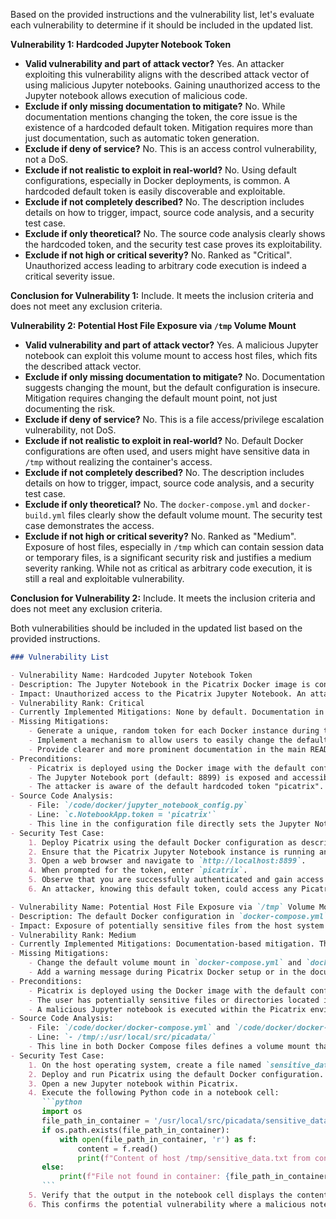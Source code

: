 Based on the provided instructions and the vulnerability list, let's evaluate each vulnerability to determine if it should be included in the updated list.

**Vulnerability 1: Hardcoded Jupyter Notebook Token**

*   **Valid vulnerability and part of attack vector?** Yes. An attacker exploiting this vulnerability aligns with the described attack vector of using malicious Jupyter notebooks. Gaining unauthorized access to the Jupyter notebook allows execution of malicious code.
*   **Exclude if only missing documentation to mitigate?** No. While documentation mentions changing the token, the core issue is the existence of a hardcoded default token. Mitigation requires more than just documentation, such as automatic token generation.
*   **Exclude if deny of service?** No. This is an access control vulnerability, not a DoS.
*   **Exclude if not realistic to exploit in real-world?** No. Using default configurations, especially in Docker deployments, is common. A hardcoded default token is easily discoverable and exploitable.
*   **Exclude if not completely described?** No. The description includes details on how to trigger, impact, source code analysis, and a security test case.
*   **Exclude if only theoretical?** No. The source code analysis clearly shows the hardcoded token, and the security test case proves its exploitability.
*   **Exclude if not high or critical severity?** No. Ranked as "Critical". Unauthorized access leading to arbitrary code execution is indeed a critical severity issue.

**Conclusion for Vulnerability 1:** Include. It meets the inclusion criteria and does not meet any exclusion criteria.

**Vulnerability 2: Potential Host File Exposure via `/tmp` Volume Mount**

*   **Valid vulnerability and part of attack vector?** Yes. A malicious Jupyter notebook can exploit this volume mount to access host files, which fits the described attack vector.
*   **Exclude if only missing documentation to mitigate?** No. Documentation suggests changing the mount, but the default configuration is insecure. Mitigation requires changing the default mount point, not just documenting the risk.
*   **Exclude if deny of service?** No. This is a file access/privilege escalation vulnerability, not DoS.
*   **Exclude if not realistic to exploit in real-world?** No. Default Docker configurations are often used, and users might have sensitive data in `/tmp` without realizing the container's access.
*   **Exclude if not completely described?** No. The description includes details on how to trigger, impact, source code analysis, and a security test case.
*   **Exclude if only theoretical?** No. The `docker-compose.yml` and `docker-build.yml` files clearly show the default volume mount. The security test case demonstrates the access.
*   **Exclude if not high or critical severity?** No. Ranked as "Medium".  Exposure of host files, especially in `/tmp` which can contain session data or temporary files, is a significant security risk and justifies a medium severity ranking. While not as critical as arbitrary code execution, it is still a real and exploitable vulnerability.

**Conclusion for Vulnerability 2:** Include. It meets the inclusion criteria and does not meet any exclusion criteria.

Both vulnerabilities should be included in the updated list based on the provided instructions.

```markdown
### Vulnerability List

- Vulnerability Name: Hardcoded Jupyter Notebook Token
- Description: The Jupyter Notebook in the Picatrix Docker image is configured with a hardcoded token "picatrix" in `docker/jupyter_notebook_config.py`. This token is used for authentication to access the Jupyter Notebook web interface. An attacker who obtains this token can gain unauthorized access to the Picatrix Jupyter Notebook instance if the port is exposed.
- Impact: Unauthorized access to the Picatrix Jupyter Notebook. An attacker can execute arbitrary code within the notebook environment, potentially compromising the user's system, accessing sensitive data processed within Picatrix, or exfiltrating data.
- Vulnerability Rank: Critical
- Currently Implemented Mitigations: None by default. Documentation in `docker/README.md` mentions the possibility to change the token by editing `docker/jupyter_notebook_config.py` before building the image, but this is not a default security measure.
- Missing Mitigations:
    - Generate a unique, random token for each Docker instance during the Docker image build process or at container runtime.
    - Implement a mechanism to allow users to easily change the default token upon initial setup.
    - Provide clearer and more prominent documentation in the main README.md about the importance of changing the default token and instructions on how to do so.
- Preconditions:
    - Picatrix is deployed using the Docker image with the default configuration.
    - The Jupyter Notebook port (default: 8899) is exposed and accessible over a network.
    - The attacker is aware of the default hardcoded token "picatrix".
- Source Code Analysis:
    - File: `/code/docker/jupyter_notebook_config.py`
    - Line: `c.NotebookApp.token = 'picatrix'`
    - This line in the configuration file directly sets the Jupyter Notebook token to the static string "picatrix". This configuration is included in the Docker image build, making it the default token for all instances created from this image.
- Security Test Case:
    1. Deploy Picatrix using the default Docker configuration as described in `/code/docker/README.md`.
    2. Ensure that the Picatrix Jupyter Notebook instance is running and accessible via `http://localhost:8899` (or the configured port).
    3. Open a web browser and navigate to `http://localhost:8899`.
    4. When prompted for the token, enter `picatrix`.
    5. Observe that you are successfully authenticated and gain access to the Picatrix Jupyter Notebook environment without any prior authorization beyond knowing the default token.
    6. An attacker, knowing this default token, could access any Picatrix instance running with the default Docker configuration if the Jupyter Notebook port is reachable.

- Vulnerability Name: Potential Host File Exposure via `/tmp` Volume Mount
- Description: The default Docker configuration in `docker-compose.yml` and `docker-build.yml` mounts the host's `/tmp` directory into the container at `/usr/local/src/picadata/`. This means that any files and directories in the user's host `/tmp` directory are accessible from within the Picatrix container with the same permissions as the Picatrix user inside the container (uid 1000). A malicious Jupyter notebook executed within Picatrix could potentially read, modify, or delete files in the host's `/tmp` directory, leading to unintended data exposure or system manipulation.
- Impact: Exposure of potentially sensitive files from the host system to the Picatrix container environment. A malicious actor could craft a Jupyter notebook that reads or exfiltrates data from files located in the user's host `/tmp` directory. Depending on the nature of the files in `/tmp`, this could lead to information disclosure or further compromise.
- Vulnerability Rank: Medium
- Currently Implemented Mitigations: Documentation-based mitigation. The `docker/README.md` and `Installation.md` files recommend users to change the default volume mapping from `/tmp` to a more secure or dedicated directory. However, the default configuration remains insecure.
- Missing Mitigations:
    - Change the default volume mount in `docker-compose.yml` and `docker-build.yml` from the host's `/tmp` directory to a more isolated and less sensitive location, such as a named Docker volume or a dedicated directory within the container that is not directly mapped to a potentially sensitive host directory.
    - Add a warning message during Picatrix Docker setup or in the documentation that explicitly highlights the security risks associated with mounting the host `/tmp` directory and strongly advise users to change the default volume mapping.
- Preconditions:
    - Picatrix is deployed using the Docker image with the default configuration.
    - The user has potentially sensitive files or directories located in their host system's `/tmp` directory.
    - A malicious Jupyter notebook is executed within the Picatrix environment.
- Source Code Analysis:
    - File: `/code/docker/docker-compose.yml` and `/code/docker/docker-build.yml`
    - Line: `- /tmp/:/usr/local/src/picadata/`
    - This line in both Docker Compose files defines a volume mount that directly maps the host's `/tmp` directory to `/usr/local/src/picadata/` inside the Picatrix container. This grants the container read and write access to the host's temporary directory.
- Security Test Case:
    1. On the host operating system, create a file named `sensitive_data.txt` within the `/tmp` directory and add some sensitive content to it (e.g., "This is sensitive information on the host").
    2. Deploy and run Picatrix using the default Docker configuration.
    3. Open a new Jupyter notebook within Picatrix.
    4. Execute the following Python code in a notebook cell:
       ```python
       import os
       file_path_in_container = '/usr/local/src/picadata/sensitive_data.txt'
       if os.path.exists(file_path_in_container):
           with open(file_path_in_container, 'r') as f:
               content = f.read()
               print(f"Content of host /tmp/sensitive_data.txt from container: {content}")
       else:
           print(f"File not found in container: {file_path_in_container}")
       ```
    5. Verify that the output in the notebook cell displays the content of the `sensitive_data.txt` file created on the host's `/tmp` directory, demonstrating that the container has successfully accessed and read a file from the host's `/tmp` directory via the default volume mount.
    6. This confirms the potential vulnerability where a malicious notebook could access and potentially exfiltrate or manipulate files within the host's `/tmp` directory.